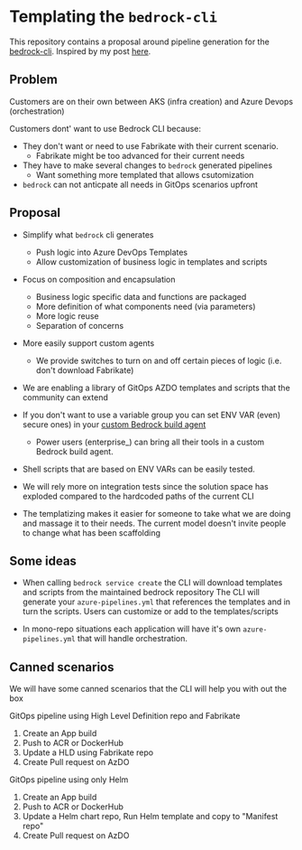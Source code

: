 # Templating the `bedrock-cli` 
This repository contains a proposal around pipeline generation for the [bedrock-cli](https://github.com/microsoft/bedrock-cli). Inspired by my post [here](https://github.com/microsoft/bedrock/issues/1006#issuecomment-592771163).

## Problem
Customers are on their own between AKS (infra creation) and Azure Devops (orchestration)

Customers dont' want to use Bedrock CLI because:
* They don't want or need to use Fabrikate with their current scenario.
  * Fabrikate might be too advanced for their current needs
* They have to make several changes to `bedrock` generated pipelines
  * Want something more templated that allows csutomization
* `bedrock` can not anticpate all needs in GitOps scenarios upfront

## Proposal 

- Simplify what `bedrock` cli generates
  - Push logic into Azure DevOps Templates 
  - Allow customization of business logic in templates and scripts
- Focus on composition and encapsulation
  - Business logic specific data and functions are packaged
  - More definition of what components need (via parameters)
  - More logic reuse
  - Separation of concerns
- More easily support custom agents
  - We provide switches to turn on and off certain pieces of logic (i.e. don't download Fabrikate)
- We are enabling a library of GitOps AZDO templates and scripts that the community can extend 


- If you don't want to use a variable group you can set ENV VAR (even) secure ones) in your [custom Bedrock build agent](https://github.com/andrebriggs/bedrock-agents)
  - Power users (enterprise_) can bring all their tools in a custom Bedrock build agent.

- Shell scripts that are based on ENV VARs can be easily tested.
- We will rely more on integration tests since the solution space has exploded compared to the hardcoded paths of the current CLI
- The templatizing makes it easier for someone to take what we are doing and massage it to their needs. The current model doesn't invite people to change what has been scaffolding

## Some ideas 

- When calling `bedrock service create` the CLI will download templates and scripts from the maintained bedrock repository
The CLI will generate your `azure-pipelines.yml` that references the templates and in turn the scripts.
Users can customize or add to the templates/scripts

- In mono-repo situations each application will have it's own `azure-pipelines.yml` that will handle orchestration. 

## Canned scenarios
We will have some canned scenarios that the CLI will help you with out the box

GitOps pipeline using High Level Definition repo and Fabrikate
1. Create an App build
2. Push to ACR or DockerHub
3. Update a HLD using Fabrikate repo
4. Create Pull request on AzDO

GitOps pipeline using only Helm
1. Create an App build
2. Push to ACR or DockerHub
3. Update a Helm chart repo, Run Helm template and copy to "Manifest repo"
4. Create Pull request on AzDO